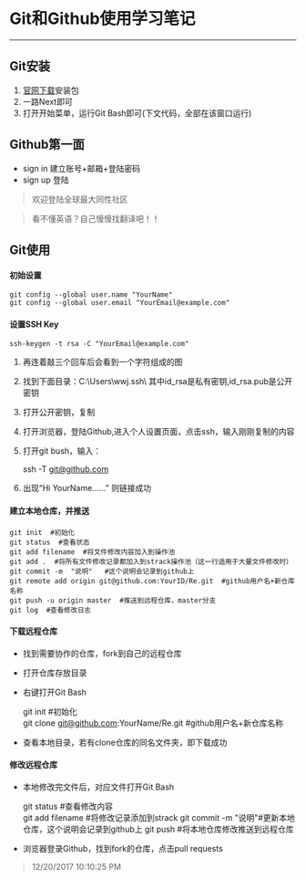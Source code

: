 # Git和Github使用学习笔记
---
## Git安装 

1. [官网下载](https://git-scm.com/downloads)安装包 
2. 一路Next即可
3. 打开开始菜单，运行Git Bash即可(下文代码，全部在该窗口运行)


## Github第一面 ###

* sign in 建立账号+邮箱+登陆密码  
* sign up 登陆  

> 欢迎登陆全球最大同性社区  

> 看不懂英语？自己慢慢找翻译吧！！

## Git使用 

#### 初始设置 

    git config --global user.name "YourName"     
    git config --global user.email "YourEmail@example.com"  

#### 设置SSH Key

	ssh-keygen -t rsa -C "YourEmail@example.com"  

1. 再连着敲三个回车后会看到一个字符组成的图  
2. 找到下面目录：C:\Users\wwj\.ssh\  其中id_rsa是私有密钥,id_rsa.pub是公开密钥    
3. 打开公开密钥，复制  
4. 打开浏览器，登陆Github,进入个人设置页面，点击ssh，输入刚刚复制的内容  
5. 打开git bush，输入：	
	
	ssh -T git@github.com   
	

6. 出现“Hi YourName......” 则链接成功  

#### 建立本地仓库，并推送

	git init  #初始化  
	git status  #查看状态  
	git add filename  #将文件修改内容加入到操作池  
	git add .  #将所有文件修改记录都加入到strack操作池（这一行适用于大量文件修改时）   
	git commit -m  "说明"   #这个说明会记录到github上
	git remote add origin git@github.com:YourID/Re.git  #github用户名+新仓库名称   
	git push -u origin master  #推送到远程仓库，master分支  
	git log  #查看修改日志

#### 下载远程仓库

* 找到需要协作的仓库，fork到自己的远程仓库
* 打开仓库存放目录  
* 右键打开Git Bash  
  
	git init  #初始化  
	git clone git@github.com:YourName/Re.git  #github用户名+新仓库名称  
    
* 查看本地目录，若有clone仓库的同名文件夹，即下载成功
#### 修改远程仓库  
* 本地修改完文件后，对应文件打开Git Bash  

	git status  #查看修改内容  
	git add filename  #将修改记录添加到strack
	git commit -m  "说明"#更新本地仓库，这个说明会记录到github上 
	git push  #将本地仓库修改推送到远程仓库

* 浏览器登录Github，找到fork的仓库，点击pull requests

> 12/20/2017 10:10:25 PM 
 




	
   

	

